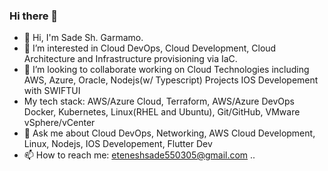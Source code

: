 ### Hi there 👋



- 👋 Hi, I'm Sade Sh. Garmamo.
- 👀 I’m interested in Cloud DevOps, Cloud Development, Cloud Architecture and Infrastructure provisioning via IaC.
- 👯 I’m looking to collaborate working on Cloud Technologies including AWS, Azure, Oracle, Nodejs(w/ Typescript) Projects IOS Developement with SWIFTUI
- My tech stack: AWS/Azure Cloud, Terraform, AWS/Azure DevOps Docker, Kubernetes, Linux(RHEL and Ubuntu), Git/GitHub, VMware vSphere/vCenter
- 💬 Ask me about Cloud DevOps, Networking, AWS Cloud Development, Linux, Nodejs, IOS Developement, Flutter Dev
- 📫 How to reach me: eteneshsade550305@gmail.com
..
